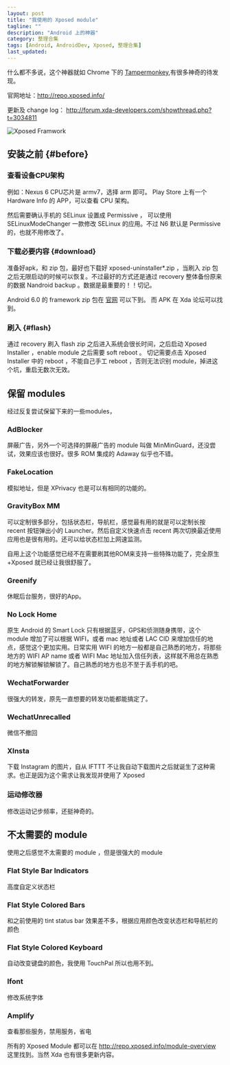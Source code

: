 ```yaml
---
layout: post
title: "我使用的 Xposed module"
tagline: ""
description: "Android 上的神器"
category: 整理合集
tags: [Android, AndroidDev, Xposed, 整理合集]
last_updated: 
---
```


什么都不多说，这个神器就如 Chrome 下的 [Tampermonkey](/post/2015/08/userscripts.html),有很多神奇的待发现。

官网地址：<http://repo.xposed.info/>

更新及 change log： <http://forum.xda-developers.com/showthread.php?t=3034811>

![Xposed Framwork](https://lh3.googleusercontent.com/-qCYmQsf81cE/V4kH46p7umI/AAAAAAAA_-U/c4yhnpq-h-8MATH5XQpacc8gOBLUH67xwCL0B/w790-h395-no/xposed.png)

## 安装之前 {#before}

### 查看设备CPU架构
例如：Nexus 6 CPU芯片是 armv7，选择 arm 即可。 Play Store 上有一个 Hardware Info 的 APP，可以查看 CPU 架构。

然后需要确认手机的 SELinux 设置成 Permissive ， 可以使用 SELinuxModeChanger 一款修改 SELinux 的应用。不过 N6 默认是 Permissive 的，也就不用修改了。

### 下载必要内容 {#download}
准备好apk，和 zip 包，最好也下载好 xposed-uninstaller*.zip ，当刷入 zip 包之后无限启动的时候可以恢复。不过最好的方式还是通过 recovery 整体备份原来的数据 Nandroid backup 。数据是最重要的！！切记。

Android 6.0 的 framework zip 包在 [官网](http://dl-xda.xposed.info/framework/) 可以下到。 而 APK 在 Xda 论坛可以找到。

### 刷入 {#flash}
通过 recovery 刷入 flash zip 之后进入系统会很长时间，之后启动 Xposed Installer ，enable module 之后需要 soft reboot 。 切记需要点击 Xposed Installer 中的 reboot ，不能自己手工 reboot ，否则无法识别 module，掉进这个坑，重启无数次无效。

## 保留 modules
经过反复尝试保留下来的一些modules，

### AdBlocker
屏蔽广告，另外一个可选择的屏蔽广告的 module 叫做 MinMinGuard，还没尝试，效果应该也很好。很多 ROM 集成的 Adaway 似乎也不错。

### FakeLocation
模拟地址，但是 XPrivacy 也是可以有相同的功能的。

### GravityBox MM
可以定制很多部分，包括状态栏，导航栏，感觉最有用的就是可以定制长按 recent 按钮弹出小的 Launcher。然后自定义快速点击 recent 两次切换最近使用应用也是很有用的。还可以给状态栏加上网速监测。

自用上这个功能感觉已经不在需要刷其他ROM来支持一些特殊功能了，完全原生+Xposed 就已经让我很舒服了。

### Greenify
休眠后台服务，很好的App。

### No Lock Home
原生 Android 的 Smart Lock 只有根据蓝牙，GPS和侦测随身携带，这个 module 增加了可以根据 WIFI，或者 mac 地址或者 LAC CID 来增加信任的地点，感觉这个更加实用。日常实用 WIFI 的地方一般都是自己熟悉的地方，将那些地方的 WIFI AP name 或者 WIFI Mac 地址加入信任列表，这样就不用总在熟悉的地方解锁解锁解锁了。自己熟悉的地方也总不至于丢手机的吧。

### WechatForwarder
很强大的转发，原先一直想要的转发功能都能搞定了。

### WechatUnrecalled
微信不撤回

### XInsta
下载 Instagram 的图片，自从 IFTTT 不让我自动下载图片之后就诞生了这种需求。也正是因为这个需求让我发现并使用了 Xposed

### 运动修改器
修改运动记步频率，还挺神奇的。

## 不太需要的 module
使用之后感觉不太需要的 module ，但是很强大的 module

### Flat Style Bar Indicators
高度自定义状态栏

### Flat Style Colored Bars
和之前使用的 tint status bar 效果差不多，根据应用颜色改变状态栏和导航栏的颜色

### Flat Style Colored Keyboard
自动改变键盘的颜色，我使用 TouchPal 所以也用不到。

### Ifont
修改系统字体

### Amplify
查看那些服务，禁用服务，省电

所有的 Xposed Module 都可以在 <http://repo.xposed.info/module-overview> 这里找到。当然 Xda 也有很多更新内容。

